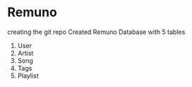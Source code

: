 # Remuno
creating the git repo
Created Remuno Database with 5 tables
1. User
2. Artist
3. Song
4. Tags
5. Playlist